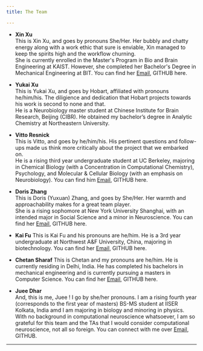 ```yaml
---
title: The Team

---
```


  - **Xin Xu** </br>
    This is Xin Xu, and goes by pronouns She/Her. Her bubbly and chatty energy along with a work ethic that sure is enviable, Xin managed to keep the spirits high and       the workflow churning. </br>
    She is currently enrolled in the Master's Program in Bio and Brain Engineering at KAIST. However, she completed her       Bachelor's Degree in Mechanical       Engineering at BIT. You can find her [Email](sarahxu0811@kaist.ac.kr), GITHUB here.
  - **Yukai Xu** </br>
  This is Yukai Xu, and goes by Hobart, affiliated with pronouns he/him/his. The diligience and dedication that Hobart projects towards his work is second to none     and that. </br>
  He is a Neurobiology master student at Chinese Institute for Brain Research, Beijing (CIBR). He obtained my bachelor’s degree in Analytic Chemistry at         Northeastern University.
   
  - **Vitto Resnick** </br>
  This is Vitto, and goes by he/him/his. His pertinent questions and follow-ups made us think more critically about the project that we embarked on. </br>
  He is a rising third year undergraduate student at UC Berkeley, majoring in Chemical Biology (with a Concentration in Computational Chemistry), Psychology, and Molecular & Cellular Biology (with an emphasis on Neurobiology). You can find him [Email](vitto3999@yahoo.com), GITHUB here.
  
  - **Doris Zhang** </br>
    This is Doris (Yuxuan) Zhang, and goes by She/Her. Her warmth and approachability makes for a great team player. </br> 
    She is a rising sophomore at New York University Shanghai, with an intended major in Social Science and a minor in Neuroscience. You can find her [Email](yz8288@nyu.edu), GITHUB         here.
  - **Kai Fu**
This is Kai Fu and his pronouns are he/him. He is a 3rd year undergraduate at Northwest A&F University, China, majoring in biotechnology. You can find her [Email](fk2622891245@nwafu.edu.cn), GITHUB         here.

 - **Chetan Sharaf**
This is Chetan  and my pronouns are he/him. He is currently residing in Delhi, India. He has completed his bachelors in mechanical engineering and is currently pursuing a masters in Computer Science. You can find her [Email](chetansharaf96@gmail.com), GITHUB         here.

 - **Juee Dhar** </br>
  And, this is me, Juee ! I go by she/her pronouns. I am a rising fourth year (corresponds to the first year of masters) BS-MS student at IISER Kolkata, India amd I am  majoring in biology and minoring in physics. With no background in computational neuroscience whatsoever, I am so grateful for this team and the TAs that I would consider computational neuroscience, not all so foreign. You can connect with me over [Email](jd19ms102@iiserkol.ac.in), GITHUB.


---

